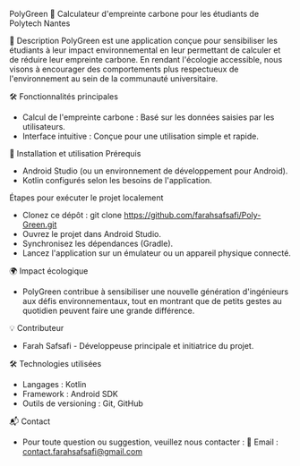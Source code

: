 PolyGreen 🌱
Calculateur d'empreinte carbone pour les étudiants de Polytech Nantes

📖 Description
PolyGreen est une application conçue pour sensibiliser les étudiants à leur impact environnemental en leur permettant de calculer et de réduire leur empreinte carbone. En rendant l'écologie accessible, nous visons à encourager des comportements plus respectueux de l'environnement au sein de la communauté universitaire.

🛠️ Fonctionnalités principales
* Calcul de l'empreinte carbone : Basé sur les données saisies par les utilisateurs.
* Interface intuitive : Conçue pour une utilisation simple et rapide.

🚀 Installation et utilisation
Prérequis
* Android Studio (ou un environnement de développement pour Android).
* Kotlin configurés selon les besoins de l'application.
  
Étapes pour exécuter le projet localement
* Clonez ce dépôt :
git clone https://github.com/farahsafsafi/Poly-Green.git
* Ouvrez le projet dans Android Studio.
* Synchronisez les dépendances (Gradle).
* Lancez l'application sur un émulateur ou un appareil physique connecté.

🌍 Impact écologique
* PolyGreen contribue à sensibiliser une nouvelle génération d'ingénieurs aux défis environnementaux, tout en montrant que de petits gestes au quotidien peuvent faire une grande différence.

💡 Contributeur
* Farah Safsafi - Développeuse principale et initiatrice du projet.

🛠️ Technologies utilisées
* Langages : Kotlin
* Framework : Android SDK
* Outils de versioning : Git, GitHub

📬 Contact
* Pour toute question ou suggestion, veuillez nous contacter :
📧 Email : contact.farahsafsafi@gmail.com
